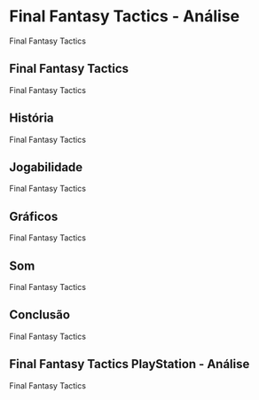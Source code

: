 ---
---

# Final Fantasy Tactics - Análise

Final Fantasy Tactics

## Final Fantasy Tactics

Final Fantasy Tactics

## História

Final Fantasy Tactics

## Jogabilidade

Final Fantasy Tactics

## Gráficos

Final Fantasy Tactics

## Som

Final Fantasy Tactics

## Conclusão

Final Fantasy Tactics

## Final Fantasy Tactics PlayStation - Análise

Final Fantasy Tactics
